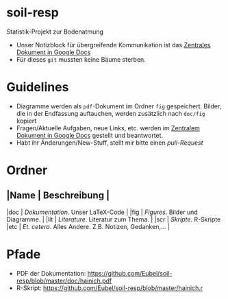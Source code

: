 # soil-resp
Statistik-Projekt zur Bodenatmung

- Unser Notizblock für übergreifende Kommunikation ist das [Zentrales Dokument in Google Docs](https://docs.google.com/document/d/1LNw0VvXJQfdcJ1U67CAbkyyx_cmjp0Txp3haRhfe_5w/edit?usp=sharing)
- Für dieses `git` mussten keine Bäume sterben.

# Guidelines
- Diagramme werden als `pdf`-Dokument im Ordner `fig` gespeichert.
Bilder, die in der Endfassung auftauchen, werden zusätzlich nach
`doc/fig` kopiert
- Fragen/Aktuelle Aufgaben, neue Links, etc. werden im [Zentralem Dokument in Google Docs](https://docs.google.com/document/d/1LNw0VvXJQfdcJ1U67CAbkyyx_cmjp0Txp3haRhfe_5w/edit?usp=sharing) gestellt und beantwortet.
- Habt ihr Änderungen/New-Stuff, stellt mir bitte einen *pull-Request*

# Ordner
|Name   | Beschreibung      |
-----------------------------
|doc    | *Dokumentation*. Unser LaTeX-Code |
|fig    | *Figures*. Bilder und Diagramme. |
|lit    | *Literature*. Literatur zum Thema. |
|scr    | *Skripte*. R-Skripte
|etc    | *Et. cetera*. Alles Andere. Z.B. Notizen, Gedanken,... |

# Pfade
- PDF der Dokumentation: https://github.com/Eubel/soil-resp/blob/master/doc/hainich.pdf
- R-Skript: https://github.com/Eubel/soil-resp/blob/master/hainich.r
